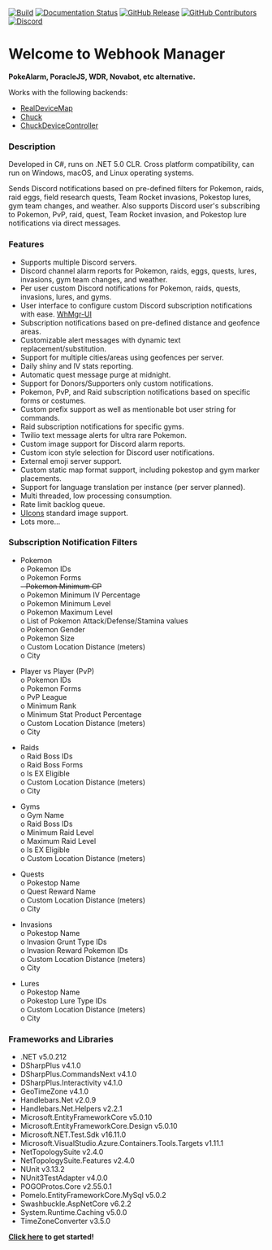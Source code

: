 [![Build](https://github.com/versx/WhMgr/workflows/.NET%20Core/badge.svg)](https://github.com/versx/WhMgr/actions)
[![Documentation Status](https://readthedocs.org/projects/whmgr/badge/?version=latest)](https://whmgr.rtfd.io)
[![GitHub Release](https://img.shields.io/github/release/versx/WhMgr.svg)](https://github.com/versx/WhMgr/releases/)
[![GitHub Contributors](https://img.shields.io/github/contributors/versx/WhMgr.svg)](https://github.com/versx/WhMgr/graphs/contributors/)
[![Discord](https://img.shields.io/discord/552003258000998401.svg?label=&logo=discord&logoColor=ffffff&color=7389D8&labelColor=6A7EC2)](https://discord.gg/zZ9h9Xa)  

# Welcome to Webhook Manager

**PokeAlarm, PoracleJS, WDR, Novabot, etc alternative.**  

Works with the following backends:  
- [RealDeviceMap](https://github.com/123FLO321/RealDeviceMap)  
- [Chuck](https://github.com/WatWowMap/Chuck)  
- [ChuckDeviceController](https://github.com/versx/ChuckDeviceController)  


### Description  
Developed in C#, runs on .NET 5.0 CLR. Cross platform compatibility, can run on Windows, macOS, and Linux operating systems.  

Sends Discord notifications based on pre-defined filters for Pokemon, raids, raid eggs, field research quests, Team Rocket invasions, Pokestop lures, gym team changes, and weather. Also supports Discord user's subscribing to Pokemon, PvP, raid, quest, Team Rocket invasion, and Pokestop lure notifications via direct messages.

### Features  
- Supports multiple Discord servers.  
- Discord channel alarm reports for Pokemon, raids, eggs, quests, lures, invasions, gym team changes, and weather.  
- Per user custom Discord notifications for Pokemon, raids, quests, invasions, lures, and gyms.  
- User interface to configure custom Discord subscription notifications with ease. [WhMgr-UI](https://github.com/versx/WhMgr-UI)  
- Subscription notifications based on pre-defined distance and geofence areas.  
- Customizable alert messages with dynamic text replacement/substitution.  
- Support for multiple cities/areas using geofences per server.  
- Daily shiny and IV stats reporting.  
- Automatic quest message purge at midnight.  
- Support for Donors/Supporters only custom notifications.  
- Pokemon, PvP, and Raid subscription notifications based on specific forms or costumes.  
- Custom prefix support as well as mentionable bot user string for commands.  
- Raid subscription notifications for specific gyms.  
- Twilio text message alerts for ultra rare Pokemon.  
- Custom image support for Discord alarm reports.  
- Custom icon style selection for Discord user notifications.  
- External emoji server support.  
- Custom static map format support, including pokestop and gym marker placements.  
- Support for language translation per instance (per server planned).  
- Multi threaded, low processing consumption.  
- Rate limit backlog queue.
- [UIcons](https://github.com/uicons/uicons) standard image support.
- Lots more...  

### Subscription Notification Filters  

- Pokemon  
  o Pokemon IDs  
  o Pokemon Forms  
  <s>- Pokemon Minimum CP</s>  
  o Pokemon Minimum IV Percentage  
  o Pokemon Minimum Level  
  o Pokemon Maximum Level  
  o List of Pokemon Attack/Defense/Stamina values  
  o Pokemon Gender  
  o Pokemon Size  
  o Custom Location Distance (meters)  
  o City  

- Player vs Player (PvP)  
  o Pokemon IDs  
  o Pokemon Forms  
  o PvP League  
  o Minimum Rank  
  o Minimum Stat Product Percentage  
  o Custom Location Distance (meters)  
  o City  

- Raids  
  o Raid Boss IDs  
  o Raid Boss Forms  
  o Is EX Eligible  
  o Custom Location Distance (meters)  
  o City  

- Gyms  
  o Gym Name  
  o Raid Boss IDs  
  o Minimum Raid Level  
  o Maximum Raid Level  
  o Is EX Eligible  
  o Custom Location Distance (meters)  

- Quests  
  o Pokestop Name  
  o Quest Reward Name  
  o Custom Location Distance (meters)  
  o City  

- Invasions  
  o Pokestop Name  
  o Invasion Grunt Type IDs  
  o Invasion Reward Pokemon IDs  
  o Custom Location Distance (meters)  
  o City  

- Lures  
  o Pokestop Name  
  o Pokestop Lure Type IDs  
  o Custom Location Distance (meters)  
  o City  

### Frameworks and Libraries
- .NET v5.0.212  
- DSharpPlus v4.1.0  
- DSharpPlus.CommandsNext v4.1.0  
- DSharpPlus.Interactivity v4.1.0  
- GeoTimeZone v4.1.0  
- Handlebars.Net v2.0.9  
- Handlebars.Net.Helpers v2.2.1  
- Microsoft.EntityFrameworkCore v5.0.10  
- Microsoft.EntityFrameworkCore.Design v5.0.10  
- Microsoft.NET.Test.Sdk v16.11.0  
- Microsoft.VisualStudio.Azure.Containers.Tools.Targets v1.11.1  
- NetTopologySuite v2.4.0  
- NetTopologySuite.Features v2.4.0  
- NUnit v3.13.2  
- NUnit3TestAdapter v4.0.0  
- POGOProtos.Core v2.55.0.1  
- Pomelo.EntityFrameworkCore.MySql v5.0.2  
- Swashbuckle.AspNetCore v6.2.2  
- System.Runtime.Caching v5.0.0  
- TimeZoneConverter v3.5.0  


**[Click here](install/getting-started.md) to get started!**  